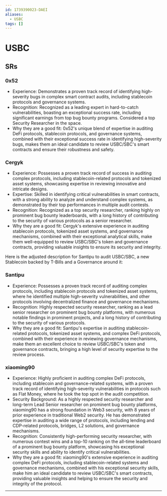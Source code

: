 ```yaml
---
id: 1739390023-DAEI
aliases:
  - USBC
tags: []
---
```


# USBC

## SRs


### 0x52

- Experience: Demonstrates a proven track record of identifying high-severity bugs in complex smart contract audits, including stablecoin protocols and governance systems.
- Recognition: Recognized as a leading expert in hard-to-catch vulnerabilities, boasting an exceptional success rate, including significant earnings from top bug bounty programs. Considered a top Security Researcher in the space.
- Why they are a good fit: 0x52's unique blend of expertise in auditing DeFi protocols, stablecoin protocols, and governance systems, combined with their exceptional success rate in identifying high-severity bugs, makes them an ideal candidate to review USBC/SBC's smart contracts and ensure their robustness and safety.

### Cergyk

- Experience: Possesses a proven track record of success in auditing complex protocols, including stablecoin-related protocols and tokenized asset systems, showcasing expertise in reviewing innovative and intricate designs.
- Expertise: Skilled in identifying critical vulnerabilities in smart contracts, with a strong ability to analyze and understand complex systems, as demonstrated by their top performances in multiple audit contests.
- Recognition: Recognized as a top security researcher, ranking highly on prominent bug bounty leaderboards, with a long history of contributing to the security of various protocols as a senior researcher.
- Why they are a good fit: Cergyk's extensive experience in auditing stablecoin protocols, tokenized asset systems, and governance mechanisms, combined with their exceptional analytical skills, make them well-equipped to review USBC/SBC's token and governance contracts, providing valuable insights to ensure its security and integrity.


Here is the adjusted description for Santipu to audit USBC/SBC, a new Stablecoin backed by T-Bills and a Governance around it:

### Santipu

- Experience: Possesses a proven track record of auditing complex protocols, including stablecoin protocols and tokenized asset systems, where he identified multiple high-severity vulnerabilities, and other protocols involving decentralized finance and governance mechanisms.
- Recognition: Highly respected security researcher, ranking as a lead senior researcher on prominent bug bounty platforms, with numerous notable findings in prominent projects, and a long history of contributing to the security of various protocols.
- Why they are a good fit: Santipu's expertise in auditing stablecoin-related protocols, tokenized asset systems, and complex DeFi protocols, combined with their experience in reviewing governance mechanisms, make them an excellent choice to review USBC/SBC's token and governance contracts, bringing a high level of security expertise to the review process.


### xiaoming90

- Experience: Highly proficient in auditing complex DeFi protocols, including stablecoin and governance-related systems, with a proven track record of identifying high-severity vulnerabilities in protocols such as Flat Money, where he took the top spot in the audit competition.
- Security Background: As a highly respected security researcher and long-term Lead Senior researcher on prominent bug bounty platforms, xiaoming90 has a strong foundation in Web3 security, with 8 years of prior experience in traditional Web2 security. He has demonstrated expertise in auditing a wide range of protocols, including lending and CDP-related protocols, bridges, L2 solutions, and governance mechanisms.
- Recognition: Consistently high-performing security researcher, with numerous contest wins and a top-10 ranking on the all-time leaderboard of a prominent bug bounty platform, showcasing his exceptional security skills and ability to identify critical vulnerabilities.
- Why they are a good fit: xiaoming90's extensive experience in auditing complex DeFi protocols, including stablecoin-related systems and governance mechanisms, combined with his exceptional security skills, make him an ideal candidate to review USBC/SBC's smart contracts, providing valuable insights and helping to ensure the security and integrity of the protocol.

---